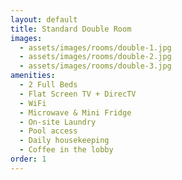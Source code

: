 ```yaml
---
layout: default
title: Standard Double Room
images:
  - assets/images/rooms/double-1.jpg
  - assets/images/rooms/double-2.jpg
  - assets/images/rooms/double-3.jpg
amenities:
  - 2 Full Beds
  - Flat Screen TV + DirecTV
  - WiFi
  - Microwave & Mini Fridge
  - On-site Laundry
  - Pool access
  - Daily housekeeping
  - Coffee in the lobby
order: 1
---
```

